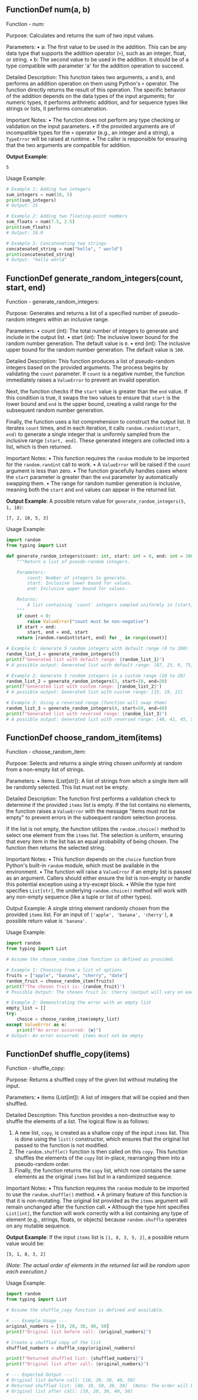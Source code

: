 ## FunctionDef num(a, b)
Function - num:

Purpose:
Calculates and returns the sum of two input values.

Parameters:
• a: The first value to be used in the addition. This can be any data type that supports the addition operator (`+`), such as an integer, float, or string.
• b: The second value to be used in the addition. It should be of a type compatible with parameter 'a' for the addition operation to succeed.

Detailed Description:
This function takes two arguments, `a` and `b`, and performs an addition operation on them using Python's `+` operator. The function directly returns the result of this operation. The specific behavior of the addition depends on the data types of the input arguments; for numeric types, it performs arithmetic addition, and for sequence types like strings or lists, it performs concatenation.

Important Notes:
• The function does not perform any type checking or validation on the input parameters.
• If the provided arguments are of incompatible types for the `+` operator (e.g., an integer and a string), a `TypeError` will be raised at runtime.
• The caller is responsible for ensuring that the two arguments are compatible for addition.

**Output Example**:
```
5
```

Usage Example:
```python
# Example 1: Adding two integers
sum_integers = num(10, 5)
print(sum_integers)
# Output: 15

# Example 2: Adding two floating-point numbers
sum_floats = num(7.5, 2.5)
print(sum_floats)
# Output: 10.0

# Example 3: Concatenating two strings
concatenated_string = num("hello", " world")
print(concatenated_string)
# Output: "hello world"
```
## FunctionDef generate_random_integers(count, start, end)
Function - generate_random_integers:

Purpose:
Generates and returns a list of a specified number of pseudo-random integers within an inclusive range.

Parameters:
• count (int): The total number of integers to generate and include in the output list.
• start (int): The inclusive lower bound for the random number generation. The default value is `0`.
• end (int): The inclusive upper bound for the random number generation. The default value is `100`.

Detailed Description:
This function produces a list of pseudo-random integers based on the provided arguments. The process begins by validating the `count` parameter. If `count` is a negative number, the function immediately raises a `ValueError` to prevent an invalid operation.

Next, the function checks if the `start` value is greater than the `end` value. If this condition is true, it swaps the two values to ensure that `start` is the lower bound and `end` is the upper bound, creating a valid range for the subsequent random number generation.

Finally, the function uses a list comprehension to construct the output list. It iterates `count` times, and in each iteration, it calls `random.randint(start, end)` to generate a single integer that is uniformly sampled from the inclusive range `[start, end]`. These generated integers are collected into a list, which is then returned.

Important Notes:
• This function requires the `random` module to be imported for the `random.randint` call to work.
• A `ValueError` will be raised if the `count` argument is less than zero.
• The function gracefully handles cases where the `start` parameter is greater than the `end` parameter by automatically swapping them.
• The range for random number generation is inclusive, meaning both the `start` and `end` values can appear in the returned list.

**Output Example**:
A possible return value for `generate_random_integers(5, 1, 10)`:
```
[7, 2, 10, 5, 3]
```

Usage Example:
```python
import random
from typing import List

def generate_random_integers(count: int, start: int = 0, end: int = 100) -> List[int]:
    """Return a list of pseudo-random integers.

    Parameters:
        count: Number of integers to generate.
        start: Inclusive lower bound for values.
        end: Inclusive upper bound for values.

    Returns:
        A list containing `count` integers sampled uniformly in [start, end].
    """
    if count < 0:
        raise ValueError("count must be non-negative")
    if start > end:
        start, end = end, start
    return [random.randint(start, end) for _ in range(count)]

# Example 1: Generate 5 random integers with default range (0 to 100)
random_list_1 = generate_random_integers(5)
print(f"Generated list with default range: {random_list_1}")
# A possible output: Generated list with default range: [87, 23, 9, 75, 42]

# Example 2: Generate 3 random integers in a custom range (10 to 20)
random_list_2 = generate_random_integers(3, start=10, end=20)
print(f"Generated list with custom range: {random_list_2}")
# A possible output: Generated list with custom range: [15, 19, 11]

# Example 3: Using a reversed range (function will swap them)
random_list_3 = generate_random_integers(4, start=50, end=40)
print(f"Generated list with reversed range: {random_list_3}")
# A possible output: Generated list with reversed range: [48, 41, 45, 50]
```
## FunctionDef choose_random_item(items)
Function - choose_random_item:

Purpose:
Selects and returns a single string chosen uniformly at random from a non-empty list of strings.

Parameters:
• items (List[str]): A list of strings from which a single item will be randomly selected. This list must not be empty.

Detailed Description:
The function first performs a validation check to determine if the provided `items` list is empty. If the list contains no elements, the function raises a `ValueError` with the message "items must not be empty" to prevent errors in the subsequent random selection process.

If the list is not empty, the function utilizes the `random.choice()` method to select one element from the `items` list. The selection is uniform, ensuring that every item in the list has an equal probability of being chosen. The function then returns the selected string.

Important Notes:
• This function depends on the `choice` function from Python's built-in `random` module, which must be available in the environment.
• The function will raise a `ValueError` if an empty list is passed as an argument. Callers should either ensure the list is non-empty or handle this potential exception using a try-except block.
• While the type hint specifies `List[str]`, the underlying `random.choice()` method will work with any non-empty sequence (like a tuple or list of other types).

Output Example:
A single string element randomly chosen from the provided `items` list. For an input of `['apple', 'banana', 'cherry']`, a possible return value is `'banana'`.

Usage Example:
```python
import random
from typing import List

# Assume the choose_random_item function is defined as provided.

# Example 1: Choosing from a list of options
fruits = ["apple", "banana", "cherry", "date"]
random_fruit = choose_random_item(fruits)
print(f"The chosen fruit is: {random_fruit}")
# Possible Output: The chosen fruit is: cherry (output will vary on each run)

# Example 2: Demonstrating the error with an empty list
empty_list = []
try:
    choice = choose_random_item(empty_list)
except ValueError as e:
    print(f"An error occurred: {e}")
# Output: An error occurred: items must not be empty
```
## FunctionDef shuffle_copy(items)
Function - shuffle_copy:

Purpose:
Returns a shuffled copy of the given list without mutating the input.

Parameters:
• items (List[int]): A list of integers that will be copied and then shuffled.

Detailed Description:
This function provides a non-destructive way to shuffle the elements of a list. The logical flow is as follows:
1. A new list, `copy`, is created as a shallow copy of the input `items` list. This is done using the `list()` constructor, which ensures that the original list passed to the function is not modified.
2. The `random.shuffle()` function is then called on this `copy`. This function shuffles the elements of the `copy` list in-place, rearranging them into a pseudo-random order.
3. Finally, the function returns the `copy` list, which now contains the same elements as the original `items` list but in a randomized sequence.

Important Notes:
• This function requires the `random` module to be imported to use the `random.shuffle()` method.
• A primary feature of this function is that it is non-mutating. The original list provided as the `items` argument will remain unchanged after the function call.
• Although the type hint specifies `List[int]`, the function will work correctly with a list containing any type of element (e.g., strings, floats, or objects) because `random.shuffle` operates on any mutable sequence.

**Output Example**:
If the input `items` list is `[1, 8, 3, 5, 2]`, a possible return value would be:
```
[5, 1, 8, 3, 2]
```
*(Note: The actual order of elements in the returned list will be random upon each execution.)*

Usage Example:
```python
import random
from typing import List

# Assume the shuffle_copy function is defined and available.

# --- Example Usage ---
original_numbers = [10, 20, 30, 40, 50]
print(f"Original list before call: {original_numbers}")

# Create a shuffled copy of the list
shuffled_numbers = shuffle_copy(original_numbers)

print(f"Returned shuffled list: {shuffled_numbers}")
print(f"Original list after call: {original_numbers}")

# --- Expected Output ---
# Original list before call: [10, 20, 30, 40, 50]
# Returned shuffled list: [40, 10, 50, 20, 30]  (Note: The order will be random)
# Original list after call: [10, 20, 30, 40, 50]
```
